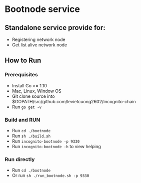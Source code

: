 # Bootnode service
## Standalone service provide for:
- Registering network node
- Get list alive network node

## How to Run
### Prerequisites
- Install Go >= 1.10
- Mac, Linux, Window OS
- Git clone source into $GOPATH/src/github.com/levietcuong2602/incognito-chain
- Run `go get -v`
### Build and RUN
- Run `cd ./bootnode`
- Run `sh ./build.sh`
- Run `incognito-bootnode -p 9330`
- Run `incognito-bootnode -h` to view helping
### Run directly
- Run `cd ./bootnode`
- Or run `sh ./run_bootnode.sh -p 9330`
